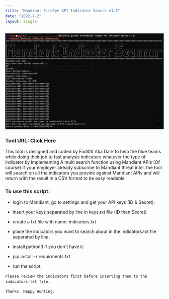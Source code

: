```yaml
---
title: "Mandiant FireEye API Indicator Search v1.5"
date: "2022-7-2"
layout: single
---
```



![](https://raw.githubusercontent.com/Aboalfadl/aboalfadl.github.io/main/MISTool.png)

### Tool URL: [Click Here](https://github.com/Aboalfadl/aboalfadl.github.io/releases/download/MandiantScannerPython/Mandiant.FireEye.API.Indicator.Search.v1.5.zip)

This tool is designed and coded by Fadl0X Aka Dark to help the blue teams while doing their job to fast analysis indicators whatever the type of indicator by implementing A multi search function using Mandiant APIs (Of course) if your employer already subscribe to Mandiant threat intel. the tool will search on all the indicators you provide against Mandiant APIs and will return with the result in a CSV format to be easy readable

### To use this script:

- login to Mandiant, go to settings and get your API keys (ID & Secret).

- insert your keys separated by line in keys.txt file (ID then Secret)

- create a txt file with name: indicators.txt

- place the indicators you want to search about in the indicators.txt file separated by line.

- install python3 if you don't have it.

- pip install -r requirments.txt

- run the script.

```Please review the indicators first before inserting them to the indicators.txt file.```
  	
```Thanks. Happy Hunting.```

